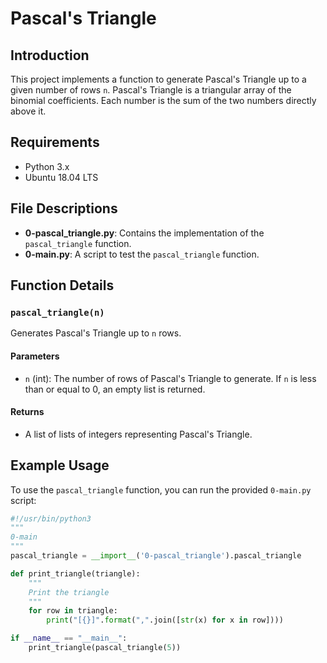 # Pascal's Triangle

## Introduction

This project implements a function to generate Pascal's Triangle up to a given number of rows `n`. Pascal's Triangle is a triangular array of the binomial coefficients. Each number is the sum of the two numbers directly above it.

## Requirements

- Python 3.x
- Ubuntu 18.04 LTS

## File Descriptions

- **0-pascal_triangle.py**: Contains the implementation of the `pascal_triangle` function.
- **0-main.py**: A script to test the `pascal_triangle` function.

## Function Details

### `pascal_triangle(n)`

Generates Pascal's Triangle up to `n` rows.

#### Parameters

- `n` (int): The number of rows of Pascal's Triangle to generate. If `n` is less than or equal to 0, an empty list is returned.

#### Returns

- A list of lists of integers representing Pascal's Triangle.

## Example Usage

To use the `pascal_triangle` function, you can run the provided `0-main.py` script:

```python
#!/usr/bin/python3
"""
0-main
"""
pascal_triangle = __import__('0-pascal_triangle').pascal_triangle

def print_triangle(triangle):
    """
    Print the triangle
    """
    for row in triangle:
        print("[{}]".format(",".join([str(x) for x in row])))

if __name__ == "__main__":
    print_triangle(pascal_triangle(5))

